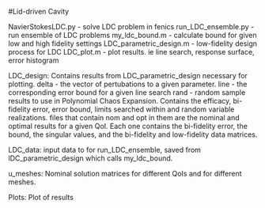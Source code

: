 #Lid-driven Cavity

NavierStokesLDC.py - solve LDC problem in fenics 
run_LDC_ensemble.py - run ensemble of LDC problems
my_ldc_bound.m - calculate bound for given low and high fidelity settings
LDC_parametric_design.m - low-fidelity design process for LDC
LDC_plot.m - plot results. ie line search, response surface, error histogram

LDC_design: 
Contains results from LDC_parametric_design necessary for plotting. 
delta - the vector of pertubations to a given parameter. 
line - the corresponding error bound for a given line search
rand - random sample results to use in Polynomial Chaos Expansion. Contains the efficacy, bi-fidelity error, error bound, limits searched within and random variable realizations. 
files that contain nom and opt in them are the nominal and optimal results for a given QoI. Each one contains the bi-fidelity error, the bound, the singular values, and the bi-fidelity and low-fidelity data matrices. 

LDC_data: 
input data to for run_LDC_ensemble, saved from lDC_parametric_design which calls my_ldc_bound. 

u_meshes:
Nominal solution matrices for different QoIs and for different meshes.

Plots:
Plot of results  
